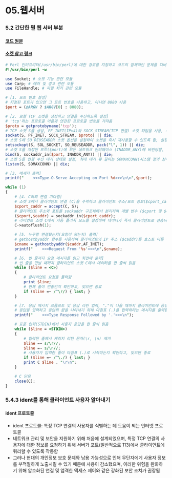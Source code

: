 # 05.웹서버

### 5.2 간단한 펄 웹 서버 부분
#### [코드 원문](https://github.com/soarpenguin/perl-scripts/blob/master/type-o-serve.pl)
#### [소켓 참고 링크](https://www.tutorialspoint.com/perl/perl_socket_programming.htm)
```perl
# Perl 인터프리터(/usr/bin/perl)에 대한 경로를 지정하고 코드의 잠재적인 문제를 디버깅하는 데 도움이 되는 경고(-w)를 활성화함
#!/usr/bin/perl -w

use Socket; # 소켓 기능 관련 모듈
use Carp; # 에러 및 경고 관련 모듈
use FileHandle; # 파일 처리 관련 모듈

# [1. 포트 번호 설정]
# 지정된 포트가 있으면 그 포트 번호를 사용하고, 아니면 8080 사용
$port = (@ARGV ? $ARGV[0] : 8080);

# [2. 로컬 TCP 소켓을 생성하고 연결을 수신하도록 설정]
# 'tcp'라는 프로토콜 이름과 연관된 프로토콜 번호를 가져옴
$proto = getprotobyname('tcp');
# TCP 소켓 S를 생성, PF_INET(IPv4)와 SOCK_STREAM(TCP 연결) 소켓 타입을 사용, 소켓 생성에 실패하면 스크립트 종료됨
socket(S, PF_INET, SOCK_STREAM, $proto) || die;
# 소켓 S에 SO_REUSEADDR 소켓 옵션을 설정하여 소켓을 즉시 재사용할 수 있도록 함, 설정에 실패하면 스크립트 종료됨
setsockopt(S, SOL_SOCKET, SO_REUSEADDR, pack("l", 1)) || die;
# 소켓 S를 지정된 포트($port)에 모든 네트워크 인터페이스 (INADDR_ANY)에 바인딩함, 바인딩에 실패하면 스크립트 종료됨
bind(S, sockaddr_in($port, INADDR_ANY)) || die;
# 소켓 S를 연결 수신 대기 상태로 설정, 최대 대기 큐 길이는 SOMAXCONN(시스템 정의 상수), 설정에 실패하면 스크립트 종료됨
listen(S, SOMAXCONN) || die;

# [3. 메세지 출력]
printf("    <<<Type-O-Serve Accepting on Port %d>>>\n\n",$port);

while (1)
{
    # [4. C와의 연결 기다림]
    # 소켓 S에서 클라이언트 연결 (C)을 수락하고 클라이언트 주소/포트 정보($cport_caddr)를 저장함
    $cport_caddr = accept(C, S);
    # 클라이언트 주소와 포트를 sockaddr 구조체에서 분리하여 개별 변수 ($cport 및 $caddr)에 저장함
    ($cport,$caddr) = sockaddr_in($cport_caddr);
    # 라이언트 소켓 C에서 자동 플러시 모드를 설정하여 데이터가 즉시 클라이언트로 전송되도록 함
    C->autoflush(1);

    # [5. 누구랑 연결됐는지(요청이 왔는지) 출력]
    # gethostbyaddr 함수를 사용하여 클라이언트의 IP 주소 ($caddr)를 호스트 이름 ($cname)으로 해석함
    $cname = gethostbyaddr($caddr,AF_INET);
    printf("    <<<Request From '%s'>>>\n",$cname);

    # [6. 빈 줄까지 요청 메시지를 읽고 화면에 출력]
    # 빈 줄을 만날 때까지 클라이언트 소켓 C에서 데이터를 한 줄씩 읽음
    while ($line = <C>)
    {
        # 클라이언트 요청을 풀력함
		print $line;
        # 현재 줄이 빈줄인지 확인하고, 맞으면 종료
		if ($line =~ /^\r/) { last; }
    }

    # [7. 응답 메시지 프롬프트 및 응답 라인 입력, "."이 나올 때까지 클라이언트에 응답 라인을 보냄]
    # 응답을 입력하고 응답의 끝을 나타내기 위해 마침표 (.)를 입력하라는 메시지를 출력함
    printf("    <<<Type Response Followed by '.'>>>\n");

    # 표준 입력(STDIN)에서 사용자 응답을 한 줄씩 읽음
    while ($line = <STDIN>)
    {
        # 입력된 줄에서 캐리지 리턴 문자(\r, \n) 제거
		$line =~ s/\r//;
		$line =~ s/\n//;
        # 사용자가 입력한 줄이 마침표 (.)로 시작하는지 확인하고, 맞으면 종료
		if ($line =~ /^\./) { last; }
		print C $line . "\r\n";
    }

    # C 닫음
    close(C);
}
```

### 5.4.3 ident를 통해 클라이언트 사용자 알아내기
#### ident 프로토콜
- ident 프로토콜: 특정 TCP 연결의 사용자를 식별하는 데 도움이 되는 인터넷 프로토콜
- 네트워크 관리 및 보안을 지원하기 위해 처음에 설계되었으며, 특정 TCP 연결의 사용자에 대한 정보를 요청하기 위해 서버가 포트(일반적으로 113)에서 클라이언트에 쿼리할 수 있도록 작동함
- 그러나 현대의 개인정보 보호 문제와 남용 가능성으로 인해 무단자에게 사용자 정보를 부적절하게 노출시킬 수 있기 때문에 사용이 감소했으며, 이러한 위험을 완화하기 위해 암호화된 연결 및 엄격한 액세스 제어와 같은 강화된 보안 조치가 권장됨
